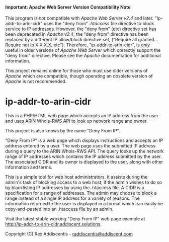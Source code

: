 #### Important: Apache Web Server Version Compatibility Note

  This program is _not_ compatible with _Apache Web Server v2.4_ and later.  "Ip-addr-to-arin-cidr" uses the "deny from" _.htaccess_ file directive to block service to IP addresses.  However, the "deny from" (etc) directive set has been deprecated in _Apache v2.4_; the "deny from" directive has been replaced by a different IP allow/block directive set, ("Require all granted... Require not ip X.X.X.X, etc").  Therefore, "ip-addr-to-arin-cidr", is _only_ useful in older versions of _Apache Web Server_ which correctly support the "deny from" directive.  Please see the _Apache_ documentation for additional information.
  
  This project remains online for those who must use older versions of _Apache_ which are compatible, though operating an obsolete version of _Apache_ is not recommended.

# ip-addr-to-arin-cidr

This is a PHP/HTML web page which accepts an IP address from the user and uses ARIN Whois-RWS API to look up network range and owner.

This project is also knows by the name "Deny From IP".

"Deny From IP" is a web page which displays instructions and accepts an IP address entered by a user.  The web page uses the submitted IP address during a query to the ARIN Whois-RWS API.  The query looks up the network range of IP addresses which contains the IP address submitted by the user.  The associated CIDR and its owner is displayed to the user, along with other information and terms.

This is a simple tool for web host administrators.  It assists during the admin's task of blocking access to a web host, if the admin wishes to do so by blacklisting IP addresses by using the .htaccess file.  A CIDR is a specification for a range of addresses.  The admin may choose to block a range instead of a single IP address for a variety of reasons.  The information returned to the user is displayed in a format which can easily be copy-and-pasted into an .htaccess file by an admin.

Visit the latest stable working "Deny From IP" web page example at http://ip-addr-to-arin-cidr.addiscent.solutions.

Copyright (C) Rex Addiscentis - raddiscentis@addiscent.com
